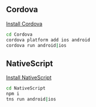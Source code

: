 ## Cordova

[Install Cordova](https://cordova.apache.org/docs/en/latest/guide/cli/)

```bash
cd Cordova
cordova platform add ios android
cordova run android|ios
```

## NativeScript

[Install NativeScript](https://docs.nativescript.org/start/quick-setup)

```bash
cd NativeScript
npm i
tns run android|ios
```
